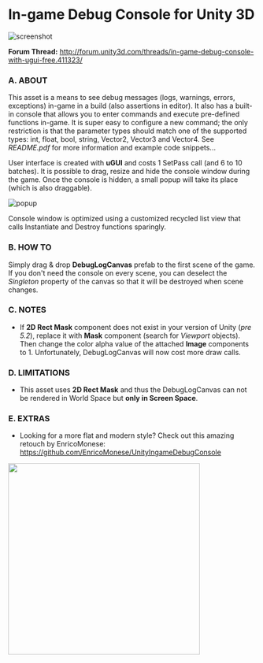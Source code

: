# In-game Debug Console for Unity 3D

![screenshot](https://yasirkula.files.wordpress.com/2016/08/consolepreview.png)

**Forum Thread:** http://forum.unity3d.com/threads/in-game-debug-console-with-ugui-free.411323/

### A. ABOUT

This asset is a means to see debug messages (logs, warnings, errors, exceptions) in-game in a build (also assertions in editor). It also has a built-in console that allows you to enter commands and execute pre-defined functions in-game. It is super easy to configure a new command; the only restriction is that the parameter types should match one of the supported types: int, float, bool, string, Vector2, Vector3 and Vector4. See *README.pdf* for more information and example code snippets...

User interface is created with **uGUI** and costs 1 SetPass call (and 6 to 10 batches). It is possible to drag, resize and hide the console window during the game. Once the console is hidden, a small popup will take its place (which is also draggable).

![popup](https://yasirkula.files.wordpress.com/2016/06/ingamedebugconsolepopuppng.png)

Console window is optimized using a customized recycled list view that calls Instantiate and Destroy functions sparingly. 

### B. HOW TO

Simply drag & drop **DebugLogCanvas** prefab to the first scene of the game. If you don't need the console on every scene, you can deselect the *Singleton* property of the canvas so that it will be destroyed when scene changes.

### C. NOTES

- If **2D Rect Mask** component does not exist in your version of Unity (*pre 5.2*), replace it with **Mask** component (search for *Viewport* objects). Then change the color alpha value of the attached **Image** components to 1. Unfortunately, DebugLogCanvas will now cost more draw calls.

### D. LIMITATIONS

- This asset uses **2D Rect Mask** and thus the DebugLogCanvas can not be rendered in World Space but **only in Screen Space**.

### E. EXTRAS

- Looking for a more flat and modern style? Check out this amazing retouch by EnricoMonese: https://github.com/EnricoMonese/UnityIngameDebugConsole

<img src="https://cloud.githubusercontent.com/assets/19847464/18023979/ebcc5f02-6c00-11e6-9b14-d369e524cb45.png" height=389>
